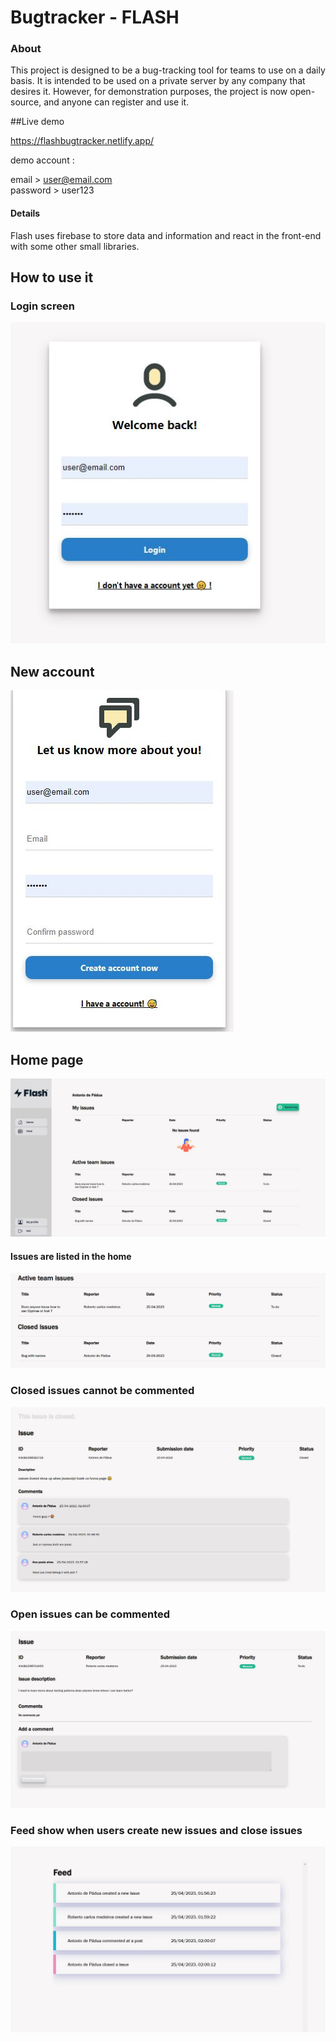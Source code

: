 # Bugtracker - FLASH


### About


This project is designed to be a bug-tracking tool for teams to use on a daily basis. It is intended to be used on a private server by any company that desires it. However, for demonstration purposes, the project is now open-source, and anyone can register and use it.



##Live demo 

https://flashbugtracker.netlify.app/

demo account : 

email > user@email.com  
password > user123


#### Details


Flash uses firebase to store data and information and react in the front-end with some other small libraries.
    
    

## How to use it

### Login screen

![Login screen](https://github.com/de-Padua/BugTracker/blob/main/how-to-use/login-screen.JPG?raw=true)




## New account 


![New account](https://github.com/de-Padua/BugTracker/blob/main/how-to-use/new-actoun.JPG?raw=true)


## Home page 



![Home page](https://github.com/de-Padua/BugTracker/blob/main/how-to-use/home.JPG?raw=true)

#### Issues are listed in the home
![Issues](https://github.com/de-Padua/BugTracker/blob/main/how-to-use/issues-home.JPG?raw=true)

### Closed issues cannot be commented

![Issues](https://github.com/de-Padua/BugTracker/blob/main/how-to-use/closed-issues.JPG?raw=true)

### Open issues can be commented


![Issues](https://github.com/de-Padua/BugTracker/blob/main/how-to-use/issues-detail.JPG?raw=true)


### Feed show when users create new issues and close issues


![Issues](https://github.com/de-Padua/BugTracker/blob/main/how-to-use/feed.JPG?raw=true)
